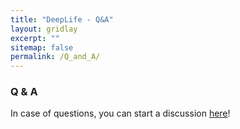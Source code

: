 ```yaml
---
title: "DeepLife - Q&A"
layout: gridlay
excerpt: ""
sitemap: false
permalink: /Q_and_A/
---
```


### Q & A

In case of questions, you can start a discussion [here](https://github.com/orgs/deeplife4eu/discussions/categories/q-a)!

<br>
<br>
